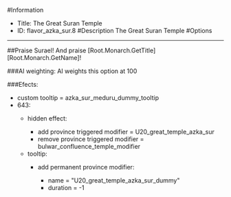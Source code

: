 #Information
 - Title: The Great Suran Temple
 - ID: flavor_azka_sur.8
#Description
The Great Suran Temple
#Options

___
##Praise Surael! And praise [Root.Monarch.GetTitle] [Root.Monarch.GetName]!

###AI weighting:
AI weights this option at 100


###Efects:<ul><li>custom tooltip = azka_sur_meduru_dummy_tooltip</li><li>643:</li><ul><li>hidden effect:</li><ul><li>add province triggered modifier = U20_great_temple_azka_sur</li><li>remove province triggered modifier = bulwar_confluence_temple_modifier</li></ul><li>tooltip:</li><ul><li>add permanent province modifier:</li><ul><li>name = "U20_great_temple_azka_sur_dummy"</li><li>duration = -1</li></ul></ul></ul></ul>
